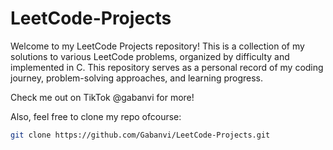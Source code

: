 # LeetCode-Projects

Welcome to my LeetCode Projects repository! This is a collection of my solutions to various LeetCode problems, organized by difficulty and implemented in C. 
This repository serves as a personal record of my coding journey, problem-solving approaches, and learning progress.

Check me out on TikTok @gabanvi for more!

Also, feel free to clone my repo ofcourse:

```bash
git clone https://github.com/Gabanvi/LeetCode-Projects.git
